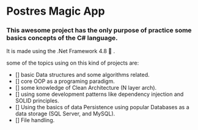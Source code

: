 # Postres Magic App
### This awesome project has the only purpose of practice some basics concepts of the C# language.
It is made using the .Net Framework 4.8 🤖 .

some of the topics using on this kind of projects are:

- [] basic Data structures and some algorithms related.
- [] core OOP as a programing paradigm.
- [] some knowledge of Clean Architecture (N layer arch).
- [] using some development patterns like dependency injection and SOLID principles.
- [] Using the basics of data Persistence using popular Databases as a data storage (SQL Server, and MySQL).
- [] File handling.
  

 
